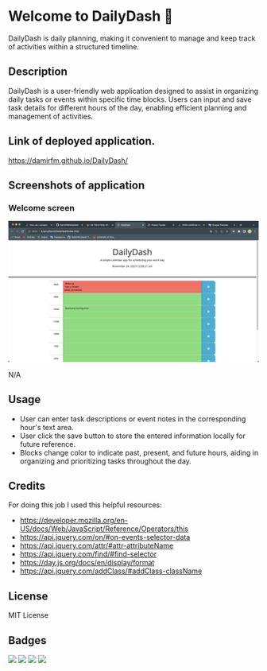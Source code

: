 # Welcome to DailyDash 📅

DailyDash is daily planning, making it convenient to manage and keep track of activities within a structured timeline.

## Description

DailyDash is a user-friendly web application designed to assist in organizing daily tasks or events within specific time blocks. Users can input and save task details for different hours of the day, enabling efficient planning and management of activities.

## Link of deployed application.

https://damirfm.github.io/DailyDash/

## Screenshots of application

### Welcome screen

![Alt text](./Screenshots/1.png "Current and Future tasks")


N/A

## Usage

- User can enter  task descriptions or event notes in the corresponding hour's text area.
- User click the save button to store the entered information locally for future reference.
- Blocks change color to indicate past, present, and future hours, aiding in organizing and prioritizing tasks throughout the day.

## Credits

For doing this job I used this helpful resources: 

- https://developer.mozilla.org/en-US/docs/Web/JavaScript/Reference/Operators/this
- https://api.jquery.com/on/#on-events-selector-data
- https://api.jquery.com/attr/#attr-attributeName
- https://api.jquery.com/find/#find-selector
- https://day.js.org/docs/en/display/format
- https://api.jquery.com/addClass/#addClass-className

## License

MIT License

## Badges

<img src="https://img.shields.io/badge/jquery-%230769AD.svg?style=for-the-badge&logo=jquery&logoColor=white)" /> 

<img src="https://img.shields.io/badge/CSS3-1572B6?style=for-the-badge&logo=css3&logoColor=white" />    

<img src="https://img.shields.io/badge/HTML5-E34F26?style=for-the-badge&logo=html5&logoColor=white" />  

<img src="https://img.shields.io/badge/JavaScript-F7DF1E?style=for-the-badge&logo=javascript&logoColor=black" />  

